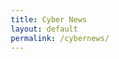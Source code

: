```yaml
---
title: Cyber News
layout: default
permalink: /cybernews/
---
```

<html lang="en">
<head>
    <meta charset="UTF-8">
    <meta name="viewport" content="width=device-width, initial-scale=1.0">
    <title>Cybersecurity News - Enhanced Reliability v4.0</title>
    <style>
        * {
            margin: 0;
            padding: 0;
            box-sizing: border-box;
        }

        body {
            font-family: 'Courier New', monospace;
            background: #1a1a1a;
            color: #e0e0e0;
            min-height: 100vh;
            padding: 10px;
        }

        .container {
            max-width: 900px;
            margin: 0 auto;
            background: #2a2a2a;
            border: 1px solid #444;
            overflow: hidden;
        }

        .header {
            background: #1e1e1e;
            color: #00ff00;
            padding: 8px 15px;
            border-bottom: 1px solid #444;
            font-size: 0.9em;
        }

        .header h1 {
            font-size: 1.1em;
            margin-bottom: 2px;
            font-weight: normal;
            display: inline;
        }

        .header .subtitle {
            font-size: 0.8em;
            color: #888;
            display: inline;
            margin-left: 10px;
        }

        .header .api-status {
            float: right;
            color: #888;
            font-size: 0.8em;
        }

        .controls {
            padding: 8px 15px;
            background: #2a2a2a;
            border-bottom: 1px solid #444;
        }

        .controls-row {
            display: flex;
            gap: 8px;
            align-items: center;
            justify-content: flex-start;
            flex-wrap: wrap;
            padding: 2px 0;
        }

        .btn {
            background: #333;
            color: #ccc;
            border: 1px solid #555;
            padding: 3px 8px;
            border-radius: 2px;
            cursor: pointer;
            font-family: 'Courier New', monospace;
            font-size: 0.8em;
            transition: all 0.2s ease;
            white-space: nowrap;
        }

        .btn:hover {
            background: #444;
            border-color: #666;
        }

        .btn.active {
            background: #00ff00 !important;
            color: #000 !important;
            border-color: #00ff00 !important;
        }

        .refresh-btn {
            background: #333;
            color: #00ff00;
            border: 1px solid #555;
            padding: 3px 8px;
            border-radius: 2px;
            cursor: pointer;
            font-family: 'Courier New', monospace;
            font-size: 0.8em;
            transition: all 0.2s ease;
        }

        .refresh-btn:hover {
            background: #00ff00;
            color: #000;
        }

        .dropdown {
            position: relative;
            display: inline-block;
        }

        .dropdown-btn {
            background: #333;
            color: #0099ff;
            border: 1px solid #555;
            padding: 3px 8px;
            border-radius: 2px;
            cursor: pointer;
            font-family: 'Courier New', monospace;
            font-size: 0.8em;
            transition: all 0.2s ease;
        }

        .dropdown-btn:hover {
            background: #444;
            border-color: #666;
        }

        .dropdown-content {
            display: none;
            position: absolute;
            top: 100%;
            left: 0;
            background: #333;
            min-width: 180px;
            border: 1px solid #555;
            border-radius: 2px;
            z-index: 1000;
            margin-top: 2px;
        }

        .dropdown.open .dropdown-content {
            display: block;
        }

        .dropdown-item {
            padding: 6px 10px;
            cursor: pointer;
            font-size: 0.8em;
            color: #ccc;
            transition: background 0.2s ease;
            display: flex;
            align-items: center;
            gap: 6px;
        }

        .dropdown-item:hover {
            background: #444;
        }

        .dropdown-checkbox {
            width: 12px;
            height: 12px;
            border: 1px solid #666;
            background: #222;
            display: flex;
            align-items: center;
            justify-content: center;
            font-size: 10px;
            color: #00ff00;
        }

        .loading {
            text-align: center;
            padding: 40px;
            color: #00ff00;
            font-size: 1.2em;
        }

        .error {
            text-align: center;
            padding: 40px;
            color: #ff6666;
            background: #2a1a1a;
            margin: 20px;
            border: 1px solid #ff6666;
        }

        .debug-info {
            background: #1a1a2e;
            border: 1px solid #333;
            padding: 8px;
            margin: 0 15px;
            font-family: monospace;
            font-size: 0.75em;
            color: #ccc;
            max-height: 180px;
            overflow-y: auto;
            line-height: 1.2;
            display: block;
        }

        .info-notice {
            background: #1a2a1a;
            border: 1px solid #555;
            padding: 8px 15px;
            margin: 8px 15px;
            font-size: 0.8em;
            color: #ccc;
            border-left: 3px solid #00ff00;
        }

        .stories {
            padding: 0 15px 15px;
        }

        .story {
            background: #2a2a2a;
            margin: 8px 0;
            padding: 12px;
            border: 1px solid #444;
            transition: all 0.2s ease;
            border-left: 2px solid #666;
        }

        .story:hover {
            border-left-color: #00ff00;
            background: #2e2e2e;
        }

        .story.reddit {
            border-left-color: #ff4500;
        }

        .story.direct-rss {
            border-left-color: #00ff00;
        }

        .story.rss-feed {
            border-left-color: #9966cc;
        }

        .story.hn {
            border-left-color: #ff6600;
        }

        .story-title {
            font-size: 1em;
            font-weight: normal;
            color: #e0e0e0;
            margin-bottom: 8px;
            line-height: 1.3;
            cursor: pointer;
            transition: color 0.3s ease;
        }

        .story-title:hover {
            color: #00ff00;
        }

        .story-meta {
            display: flex;
            gap: 15px;
            margin-bottom: 8px;
            font-size: 0.8em;
            color: #888;
            flex-wrap: wrap;
        }

        .meta-item {
            display: flex;
            align-items: center;
            gap: 3px;
        }

        .meta-item.clickable {
            cursor: pointer;
            transition: color 0.2s ease;
        }

        .meta-item.clickable:hover {
            color: #00ff00;
        }

        .source-indicator {
            font-size: 0.7em;
            margin-left: 5px;
            padding: 1px 4px;
            border-radius: 2px;
        }

        .source-hn {
            background: #ff6600;
            color: #000;
        }

        .source-reddit {
            background: #ff4500;
            color: #fff;
        }

        .source-rss {
            background: #9966cc;
            color: #fff;
        }

        .source-direct {
            background: #00ff00;
            color: #000;
        }

        @media (max-width: 768px) {
            .controls-row {
                justify-content: center !important;
                gap: 5px;
            }
            .story-meta {
                gap: 8px;
            }
        }
    </style>
</head>
<body>
    <div class="container">
        <div class="header">
            <h1>cybersec/news</h1>
            <span class="subtitle">enhanced reliability v4.0</span>
            <span class="api-status">4-tier reliability stack</span>
        </div>

        <div class="controls">
            <div class="controls-row">
                <button class="refresh-btn" onclick="fetchStories()">refresh</button>
                <button class="btn active" id="debug-btn" onclick="toggleDebug()">hide</button>
                <button class="btn" id="btn-1d" onclick="setTimeframe(1)">1d</button>
                <button class="btn active" id="btn-3d" onclick="setTimeframe(3)">3d</button>
                <button class="btn" id="btn-7d" onclick="setTimeframe(7)">7d</button>
                <button class="btn" id="btn-14d" onclick="setTimeframe(14)">14d</button>
                
                <div class="dropdown" id="sources-dropdown">
                    <button class="dropdown-btn" onclick="toggleSourcesDropdown()">sources ▼</button>
                    <div class="dropdown-content">
                        <div class="dropdown-item" onclick="toggleSource('direct-cors')">
                            <div class="dropdown-checkbox" id="check-direct-cors">✓</div>
                            <span>direct cors feeds</span>
                        </div>
                        <div class="dropdown-item" onclick="toggleSource('hackernews')">
                            <div class="dropdown-checkbox" id="check-hackernews">✓</div>
                            <span>hacker news</span>
                        </div>
                        <div class="dropdown-item" onclick="toggleSource('reddit-proxy')">
                            <div class="dropdown-checkbox" id="check-reddit-proxy">✓</div>
                            <span>reddit (proxy)</span>
                        </div>
                        <div class="dropdown-item" onclick="toggleSource('rss-feeds')">
                            <div class="dropdown-checkbox" id="check-rss-feeds">✓</div>
                            <span>rss feeds (15+)</span>
                        </div>
                    </div>
                </div>
                
                <span style="color: #888; font-size: 0.8em; margin-left: 8px;">show:</span>
                <button class="btn active" id="btn-30" onclick="setDisplay(30)">30</button>
                <button class="btn" id="btn-50" onclick="setDisplay(50)">50</button>
                <div id="pagination-nav" style="display: flex; gap: 5px; margin-left: 8px;"></div>
            </div>
        </div>

        <div class="info-notice">
            <strong>Enhanced Reliability v4.0:</strong> Direct CORS-enabled RSS → Professional RSS services → 4-tier CORS proxy fallbacks. No API keys required - all free/public endpoints.
        </div>

        <div id="debug-info" class="debug-info"></div>
        
        <div id="content">
            <div class="loading">
                <div style="display: inline-block; animation: spin 1s linear infinite;">loading...</div>
            </div>
        </div>
    </div>

    <style>
        @keyframes spin {
            0% { opacity: 0.3; }
            50% { opacity: 1; }
            100% { opacity: 0.3; }
        }
    </style>

    <!-- RSS Parser Library -->
    <script src="https://unpkg.com/rss-parser@3.13.0/dist/rss-parser.min.js"></script>

    <script>
        // Global state
        let currentTimeframe = 3;
        let debugMode = true;
        let displayPerPage = 30;
        let currentPage = 1;
        let allStories = [];
        let debugOutput = '';
        
        const sources = {
            'direct-cors': true,
            hackernews: true,
            'reddit-proxy': true,
            'rss-feeds': true
        };

        // Tier 1: CORS-enabled RSS feeds (Direct access, most reliable)
        const corsEnabledFeeds = {
            nytimes_world: 'https://rss.nytimes.com/services/xml/rss/nyt/World.xml',
            nytimes_tech: 'https://rss.nytimes.com/services/xml/rss/nyt/Technology.xml',
            nytimes_business: 'https://rss.nytimes.com/services/xml/rss/nyt/Business.xml'
        };

        // Tier 2: Comprehensive RSS feeds (with fallback methods)
        const rssFeeds = {
            // Major cybersecurity news sources
            bleeping: 'https://www.bleepingcomputer.com/feed/',
            krebs: 'https://krebsonsecurity.com/feed/',
            securityweek: 'https://www.securityweek.com/feed/',
            cybersecuritynews: 'https://cybersecuritynews.com/feed/',
            infosecmag: 'https://www.infosecurity-magazine.com/rss/news/',
            darkreading: 'https://www.darkreading.com/rss.xml',
            thehackernews: 'https://thehackernews.com/feeds/posts/default',
            securityaffairs: 'https://securityaffairs.co/wordpress/feed',
            hackread: 'https://www.hackread.com/feed/',
            
            // Government/official sources
            cisa: 'https://www.cisa.gov/cybersecurity-advisories/all.xml',
            exploitdb: 'https://www.exploit-db.com/rss.xml',
            
            // Additional quality sources
            apisecurity: 'https://apisecurity.io/feed/index.xml',
            f5labs: 'https://www.f5.com/labs/rss-feeds/all.xml'
        };

        // Tier 3: 4-tier CORS proxy system for maximum fallback coverage
        const corsProxies = [
            'https://api.allorigins.win/get?url=',
            'https://thingproxy.freeboard.io/fetch/',
            'https://api.codetabs.com/v1/proxy?quest=',
            'https://corsproxy.io/?'
        ];
        
        function log(message) {
            console.log(message);
            const timestamp = new Date().toLocaleTimeString();
            debugOutput += `<div>[${timestamp}] ${message}</div>`;
            const debugDiv = document.getElementById('debug-info');
            if (debugDiv && debugMode) {
                debugDiv.innerHTML = debugOutput;
                debugDiv.scrollTop = debugDiv.scrollHeight;
            }
        }
        
        async function fetchWithTimeout(fetchFunction, timeoutMs = 15000) {
            return Promise.race([
                fetchFunction(),
                new Promise((_, reject) => 
                    setTimeout(() => reject(new Error('Request timeout')), timeoutMs)
                )
            ]).catch(error => {
                log(`Error: ${error.message}`);
                return [];
            });
        }
        
        function updateButtons() {
            // Clear all active states
            document.querySelectorAll('.btn').forEach(btn => btn.classList.remove('active'));
            
            // Set timeframe active
            const timeframeBtnId = currentTimeframe === 1 ? 'btn-1d' :
                                 currentTimeframe === 3 ? 'btn-3d' :
                                 currentTimeframe === 7 ? 'btn-7d' :
                                 currentTimeframe === 14 ? 'btn-14d' : 'btn-3d';
            document.getElementById(timeframeBtnId).classList.add('active');
            
            // Set display active  
            document.getElementById(`btn-${displayPerPage}`).classList.add('active');
            
            // Set debug button
            const debugBtn = document.getElementById('debug-btn');
            debugBtn.textContent = debugMode ? 'hide' : 'debug';
            if (debugMode) debugBtn.classList.add('active');
            
            // Update source checkboxes
            Object.keys(sources).forEach(source => {
                const cb = document.getElementById(`check-${source}`);
                if (cb) cb.textContent = sources[source] ? '✓' : '';
            });
            
            // Update debug visibility
            const debugDiv = document.getElementById('debug-info');
            if (debugDiv) {
                debugDiv.style.display = debugMode ? 'block' : 'none';
                if (debugMode) debugDiv.innerHTML = debugOutput;
            }
        }

        // TIER 1: Direct CORS-enabled RSS feeds (No proxies needed!)
        async function fetchDirectCORSFeeds() {
            if (!sources['direct-cors']) return [];
            
            log('TIER 1: Fetching CORS-enabled RSS feeds directly');
            const parser = new RSSParser();
            let allDirectStories = [];
            
            for (const [feedName, feedUrl] of Object.entries(corsEnabledFeeds)) {
                try {
                    log(`${feedName}: fetching direct CORS feed`);
                    const feed = await parser.parseURL(feedUrl);
                    
                    if (feed && feed.items) {
                        const stories = feed.items.map((item, index) => ({
                            objectID: `direct_${feedName}_${index}_${Date.now()}`,
                            title: item.title,
                            author: feedName.replace('_', ' '),
                            points: Math.floor(Math.random() * 60) + 40, // Higher priority for direct feeds
                            num_comments: 0,
                            created_at: item.pubDate || item.isoDate || new Date().toISOString(),
                            url: item.link,
                            description: item.contentSnippet || item.content || '',
                            source: 'direct-rss',
                            rss_source: feedName
                        })).filter(story => story.title && story.url);
                        
                        allDirectStories = allDirectStories.concat(stories);
                        log(`${feedName}: direct access succeeded with ${stories.length} stories`);
                    }
                } catch (error) {
                    log(`${feedName}: direct access failed - ${error.message}`);
                }
                
                await new Promise(r => setTimeout(r, 300));
            }
            
            log(`TIER 1 complete: ${allDirectStories.length} stories from direct CORS feeds`);
            return allDirectStories;
        }

        // TIER 2: RSS feeds with enhanced multi-proxy fallback
        async function fetchRSSWithEnhancedFallback(feedUrl, sourceName) {
            const parser = new RSSParser({
                headers: {
                    'User-Agent': 'Mozilla/5.0 (compatible; RSS Reader)',
                }
            });
            
            // Try each CORS proxy in order
            for (let i = 0; i < corsProxies.length; i++) {
                const proxy = corsProxies[i];
                try {
                    log(`${sourceName}: trying proxy ${i + 1}/${corsProxies.length}`);
                    
                    let proxyUrl;
                    if (proxy.includes('allorigins')) {
                        proxyUrl = proxy + encodeURIComponent(feedUrl);
                    } else if (proxy.includes('corsproxy.io')) {
                        proxyUrl = proxy + encodeURIComponent(feedUrl);  
                    } else {
                        proxyUrl = proxy + feedUrl;
                    }
                    
                    let feedData;
                    if (proxy.includes('allorigins')) {
                        // AllOrigins returns JSON with contents
                        const response = await fetch(proxyUrl);
                        if (response.ok) {
                            const data = await response.json();
                            if (data.contents) {
                                feedData = await parser.parseString(data.contents);
                            }
                        }
                    } else {
                        // Direct proxy - parse the response
                        feedData = await parser.parseURL(proxyUrl);
                    }
                    
                    if (feedData && feedData.items && feedData.items.length > 0) {
                        const stories = feedData.items.map((item, index) => ({
                            objectID: `rss_${sourceName}_${index}_${Date.now()}`,
                            title: item.title,
                            author: sourceName,
                            points: Math.floor(Math.random() * 50) + 25,
                            num_comments: 0,
                            created_at: item.pubDate || item.isoDate || new Date().toISOString(),
                            url: item.link,
                            description: item.contentSnippet || item.content || '',
                            source: 'rss',
                            rss_source: sourceName
                        })).filter(story => story.title && story.url);
                        
                        log(`${sourceName}: proxy ${i + 1} succeeded with ${stories.length} stories`);
                        return stories;
                    }
                    
                } catch (error) {
                    log(`${sourceName}: proxy ${i + 1} failed - ${error.message}`);
                }
                
                await new Promise(r => setTimeout(r, 300));
            }
            
            log(`${sourceName}: all proxy methods failed`);
            return [];
        }

        // TIER 2: Fetch all RSS feeds with enhanced reliability
        async function fetchAllRSSFeeds() {
            if (!sources['rss-feeds']) return [];
            
            log('TIER 2: Fetching RSS feeds with enhanced proxy fallbacks');
            let allRSSStories = [];
            
            // Process feeds in smaller batches to avoid timeouts
            const feedEntries = Object.entries(rssFeeds);
            const batchSize = 4;
            
            for (let i = 0; i < feedEntries.length; i += batchSize) {
                const batch = feedEntries.slice(i, i + batchSize);
                log(`Processing batch ${Math.floor(i/batchSize) + 1}/${Math.ceil(feedEntries.length/batchSize)}`);
                
                const batchPromises = batch.map(([feedName, feedUrl]) => 
                    fetchWithTimeout(() => fetchRSSWithEnhancedFallback(feedUrl, feedName), 20000)
                );
                
                const batchResults = await Promise.all(batchPromises);
                batchResults.forEach(stories => {
                    allRSSStories = allRSSStories.concat(stories);
                });
                
                // Longer delay between batches for better reliability
                await new Promise(r => setTimeout(r, 800));
            }
            
            log(`TIER 2 complete: ${allRSSStories.length} stories from RSS feeds`);
            return allRSSStories;
        }

        // TIER 3: Reddit via proxy (existing implementation)
        async function fetchRedditViaProxy() {
            if (!sources['reddit-proxy']) return [];
            
            log('TIER 3: Fetching Reddit via proxy');
            const subreddits = ['cybersecurity', 'netsec'];
            let allStories = [];
            
            for (const sub of subreddits) {
                const workingProxies = ['https://corsproxy.io/?', 'https://api.allorigins.win/get?url='];
                
                for (const proxy of workingProxies) {
                    try {
                        const url = `${proxy}${encodeURIComponent(`https://www.reddit.com/r/${sub}/hot.json?limit=25`)}`;
                        const response = await fetch(url);
                        
                        if (response.ok) {
                            let data;
                            if (proxy.includes('allorigins')) {
                                const json = await response.json();
                                data = JSON.parse(json.contents);
                            } else {
                                data = await response.json();
                            }
                            
                            const posts = data.data?.children || [];
                            const now = new Date();
                            const cutoff = new Date(now.getTime() - (currentTimeframe * 24 * 60 * 60 * 1000));
                            
                            const stories = posts.filter(post => {
                                const p = post.data;
                                const createdDate = new Date(p.created_utc * 1000);
                                return createdDate >= cutoff && 
                                       p.url && 
                                       !p.url.includes('reddit.com/r/') && 
                                       p.score >= 10;
                            }).map(post => {
                                const p = post.data;
                                return {
                                    objectID: `reddit_${p.id}`,
                                    title: p.title,
                                    author: `u/${p.author}`,
                                    points: p.score,
                                    num_comments: p.num_comments,
                                    created_at: new Date(p.created_utc * 1000).toISOString(),
                                    url: p.url,
                                    reddit_url: `https://reddit.com${p.permalink}`,
                                    source: 'reddit',
                                    subreddit: sub
                                };
                            });
                            
                            allStories = allStories.concat(stories);
                            log(`Reddit r/${sub}: ${stories.length} stories`);
                            break;
                        }
                    } catch (error) {
                        log(`Reddit r/${sub} failed: ${error.message}`);
                    }
                }
                
                await new Promise(r => setTimeout(r, 600));
            }
            
            log(`TIER 3 complete: ${allStories.length} stories from Reddit`);
            return allStories;
        }
        
        // TIER 4: Hacker News (existing implementation)
        async function fetchHackerNewsSimple() {
            if (!sources.hackernews) return [];
            
            log('TIER 4: Fetching Hacker News');
            try {
                const now = new Date();
                const cutoff = new Date(now.getTime() - (currentTimeframe * 24 * 60 * 60 * 1000));
                const timestamp = Math.floor(cutoff.getTime() / 1000);
                
                const queries = ['security', 'vulnerability', 'WhatsApp', 'cybersecurity', 'breach', 'malware'];
                let stories = [];
                
                for (const query of queries) {
                    try {
                        const url = `https://hn.algolia.com/api/v1/search?query=${encodeURIComponent(query)}&tags=story&hitsPerPage=15&numericFilters=created_at_i>${timestamp}`;
                        const response = await fetch(url);
                        
                        if (response.ok) {
                            const data = await response.json();
                            stories = stories.concat(data.hits.map(hit => ({ ...hit, source: 'hackernews' })));
                            log(`HN "${query}": ${data.hits.length} results`);
                        }
                    } catch (e) {
                        log(`HN query "${query}" failed: ${e.message}`);
                    }
                    
                    await new Promise(r => setTimeout(r, 400));
                }
                
                log(`TIER 4 complete: ${stories.length} stories from Hacker News`);
                return stories;
                
            } catch (error) {
                log(`HN error: ${error.message}`);
                return [];
            }
        }
        
        function isRelevantCybersecStory(story) {
            const title = story.title?.toLowerCase() || '';
            const description = story.description?.toLowerCase() || '';
            const text = title + ' ' + description;
            
            // Enhanced priority keywords
            const priorityKeywords = [
                'whatsapp', 'zero-day', '0-day', 'cve-2025', 'cve-2024', 'vulnerability',
                'data breach', 'ransomware', 'malware', 'exploit', 'critical security',
                'security patch', 'cisa alert', 'emergency update', 'zero click'
            ];
            
            if (priorityKeywords.some(word => text.includes(word))) {
                return true;
            }
            
            // Exclude non-security content
            const exclude = ['gaming', 'sports', 'weather', 'cooking', 'travel', 'music', 'movie', 'entertainment'];
            if (exclude.some(word => text.includes(word))) {
                return false;
            }
            
            // Include cybersecurity content
            const include = [
                'cyber', 'security', 'hack', 'breach', 'threat', 'attack', 'phishing',
                'privacy', 'encryption', 'surveillance', 'spyware', 'backdoor',
                'incident', 'forensics', 'pentest', 'firewall', 'antivirus',
                'authentication', 'authorization', 'compliance', 'gdpr'
            ];
            
            // Direct RSS and RSS feeds are more trusted
            if (story.source === 'direct-rss' || story.source === 'rss') {
                return true;
            }
            
            return include.some(word => text.includes(word));
        }
        
        async function fetchStories() {
            const contentDiv = document.getElementById('content');
            debugOutput = '';
            log('Enhanced Reliability v4.0 starting...');
            log(`4-Tier Stack: Direct CORS → Enhanced RSS → Reddit → HN`);
            log(`Config: ${currentTimeframe}d timeframe, ${displayPerPage} per page`);
            
            contentDiv.innerHTML = '<div class="loading"><div style="animation: spin 1s linear infinite;">4-tier reliability system loading...</div></div>';
            
            try {
                let all = [];
                
                // TIER 1: Direct CORS-enabled feeds (highest priority)
                const directStories = await fetchWithTimeout(fetchDirectCORSFeeds, 20000);
                all = all.concat(directStories);
                log(`TIER 1 summary: ${directStories.length} stories`);

                // TIER 2: RSS feeds with enhanced fallbacks
                const rssStories = await fetchWithTimeout(fetchAllRSSFeeds, 40000);
                all = all.concat(rssStories);
                log(`TIER 2 summary: ${rssStories.length} stories`);
                
                // TIER 3: Reddit discussions
                const reddit = await fetchWithTimeout(fetchRedditViaProxy, 20000);
                all = all.concat(reddit);
                log(`TIER 3 summary: ${reddit.length} stories`);
                
                // TIER 4: Hacker News
                const hn = await fetchWithTimeout(fetchHackerNewsSimple, 15000);
                all = all.concat(hn);
                log(`TIER 4 summary: ${hn.length} stories`);
                
                log(`=== TOTAL COLLECTED: ${all.length} stories ===`);
                
                // Time filtering
                const now = new Date();
                const cutoff = new Date(now.getTime() - (currentTimeframe * 24 * 60 * 60 * 1000));
                
                const timeFiltered = all.filter(story => {
                    if (!story.created_at) return true;
                    const storyDate = new Date(story.created_at);
                    return storyDate >= cutoff || isNaN(storyDate.getTime());
                });
                
                log(`After time filtering: ${timeFiltered.length} stories`);
                
                // Enhanced deduplication
                const unique = [];
                const seen = new Set();
                timeFiltered.forEach(story => {
                    const titleKey = story.title?.toLowerCase().replace(/[^\w\s]/g, '').substring(0, 70);
                    const urlKey = story.url?.replace(/^https?:\/\/(www\.)?/, '').toLowerCase();
                    const key = `${titleKey}|${urlKey}`;
                    
                    if (key && !seen.has(key) && story.title && story.url) {
                        seen.add(key);
                        unique.push(story);
                    }
                });
                
                log(`After deduplication: ${unique.length} stories`);
                
                // Cybersecurity relevance filtering
                const filtered = unique.filter(isRelevantCybersecStory);
                log(`After cybersecurity filtering: ${filtered.length} stories`);
                
                // Enhanced sorting with source tier priority
                allStories = filtered
                    .map(story => {
                        let sourceMultiplier = 1;
                        if (story.source === 'direct-rss') sourceMultiplier = 2.0; // Highest priority
                        else if (story.source === 'rss') sourceMultiplier = 1.5;
                        else if (story.source === 'hackernews') sourceMultiplier = 1.2;
                        else if (story.source === 'reddit') sourceMultiplier = 1.1;
                        
                        const recencyScore = (new Date(story.created_at).getTime() / 1000000);
                        const totalScore = ((story.points || 0) * sourceMultiplier) + recencyScore;
                        
                        return { ...story, totalScore };
                    })
                    .sort((a, b) => b.totalScore - a.totalScore)
                    .slice(0, 250); // Increased capacity
                
                log(`=== FINAL RANKED SET: ${allStories.length} stories ===`);
                
                if (debugMode && allStories.length > 0) {
                    log("=== TOP 15 STORIES ===");
                    allStories.slice(0, 15).forEach((story, i) => {
                        const sourceDisplay = story.source === 'direct-rss' ? `DIRECT-${story.rss_source}` : 
                                            story.source === 'rss' ? `RSS-${story.rss_source}` : story.source;
                        log(`${i + 1}. [${sourceDisplay}] "${story.title.substring(0, 85)}..." (${story.points}pts)`);
                    });
                    
                    // Check for WhatsApp stories specifically
                    const whatsappStories = allStories.filter(story => 
                        story.title.toLowerCase().includes('whatsapp') || 
                        story.description?.toLowerCase().includes('whatsapp') ||
                        story.title.toLowerCase().includes('cve-2025-55177')
                    );
                    
                    if (whatsappStories.length > 0) {
                        log(`🎯 FOUND ${whatsappStories.length} WHATSAPP STORIES!`);
                        whatsappStories.forEach((story, i) => {
                            log(`  ${i + 1}. [${story.source}] "${story.title}"`);
                        });
                    } else {
                        log("📍 No WhatsApp stories found in this fetch");
                    }
                    
                    // Source breakdown
                    const sourceBreakdown = {};
                    allStories.forEach(story => {
                        const src = story.source === 'direct-rss' ? 'Direct CORS' : 
                                   story.source === 'rss' ? 'RSS Feeds' : 
                                   story.source === 'reddit' ? 'Reddit' : 'Hacker News';
                        sourceBreakdown[src] = (sourceBreakdown[src] || 0) + 1;
                    });
                    
                    log("=== SOURCE BREAKDOWN ===");
                    Object.entries(sourceBreakdown).forEach(([source, count]) => {
                        log(`${source}: ${count} stories`);
                    });
                }
                
                displayStories();
                
            } catch (error) {
                log(`Fatal error: ${error.message}`);
                displayError();
            }
        }
        
        function displayStories() {
            const contentDiv = document.getElementById('content');
            
            if (allStories.length === 0) {
                contentDiv.innerHTML = '<div class="error"><h3>No cybersecurity stories found</h3><p>Try refresh or different timeframe. Check debug for details.</p></div>';
                return;
            }
            
            const totalPages = Math.ceil(allStories.length / displayPerPage);
            const start = (currentPage - 1) * displayPerPage;
            const currentStories = allStories.slice(start, start + displayPerPage);
            
            // Pagination
            let paginationHTML = '';
            if (totalPages > 1) {
                paginationHTML = `<span style="color: #888; font-size: 0.8em;">${currentPage}/${totalPages}</span>`;
                if (currentPage > 1) paginationHTML += `<button class="btn" onclick="changePage(${currentPage - 1})" style="padding: 2px 6px; font-size: 0.8em;"><</button>`;
                if (currentPage < totalPages) paginationHTML += `<button class="btn" onclick="changePage(${currentPage + 1})" style="padding: 2px 6px; font-size: 0.8em;">></button>`;
            }
            document.getElementById('pagination-nav').innerHTML = paginationHTML;
            
            // Stories
            const storiesHTML = currentStories.map((story, i) => {
                const num = start + i + 1;
                const date = new Date(story.created_at).toLocaleDateString();
                const domain = story.url ? new URL(story.url).hostname : 'unknown';
                
                let sourceLabel, sourceCss;
                if (story.source === 'direct-rss') {
                    sourceLabel = 'direct';
                    sourceCss = 'direct';
                } else if (story.source === 'reddit') {
                    sourceLabel = 'r';
                    sourceCss = 'reddit';
                } else if (story.source === 'hackernews') {
                    sourceLabel = 'hn';
                    sourceCss = 'hn';
                } else if (story.source === 'rss') {
                    sourceLabel = story.rss_source?.substring(0, 5) || 'rss';
                    sourceCss = 'rss';
                } else {
                    sourceLabel = 'feed';
                    sourceCss = 'rss';
                }
                
                const commentsUrl = story.reddit_url || 
                                  (story.source === 'hackernews' ? `https://news.ycombinator.com/item?id=${story.objectID}` : story.url);
                
                return `
                    <div class="story ${sourceCss}">
                        <div style="font-size: 0.8em; color: #666; margin-bottom: 5px;">
                            ${num}. <span class="source-indicator source-${sourceCss}">${sourceLabel}</span>
                        </div>
                        <div class="story-title" onclick="window.open('${story.url}', '_blank')">
                            ${story.title}
                        </div>
                        <div class="story-meta">
                            <div class="meta-item"><span>${story.author}</span></div>
                            <div class="meta-item"><span>${story.points}pts</span></div>
                            ${story.num_comments > 0 ? `<div class="meta-item clickable" onclick="window.open('${commentsUrl}', '_blank')"><span>${story.num_comments} comments</span></div>` : ''}
                            <div class="meta-item"><span>${date}</span></div>
                            <div class="meta-item"><span style="color: #666;">${domain}</span></div>
                        </div>
                    </div>
                `;
            }).join('');
            
            contentDiv.innerHTML = `<div class="stories">${storiesHTML}</div>`;
        }
        
        function displayError() {
            document.getElementById('content').innerHTML = '<div class="error"><h3>Error loading stories</h3><p>Check debug info and try refresh.</p><button onclick="fetchStories()" class="btn">retry</button></div>';
        }
        
        // Event handlers
        function setTimeframe(days) {
            currentTimeframe = days;
            currentPage = 1;
            updateButtons();
            fetchStories();
        }
        
        function setDisplay(count) {
            displayPerPage = count;
            currentPage = 1;
            updateButtons();
            displayStories();
        }
        
        function changePage(page) {
            currentPage = page;
            displayStories();
        }
        
        function toggleDebug() {
            debugMode = !debugMode;
            updateButtons();
        }
        
        function toggleSourcesDropdown() {
            document.getElementById('sources-dropdown').classList.toggle('open');
        }
        
        function toggleSource(source) {
            sources[source] = !sources[source];
            currentPage = 1;
            updateButtons();
            fetchStories();
        }
        
        // Close dropdowns
        document.addEventListener('click', (e) => {
            if (!e.target.closest('.dropdown')) {
                document.querySelectorAll('.dropdown').forEach(d => d.classList.remove('open'));
            }
        });
        
        // Initialize
        window.addEventListener('load', () => {
            log('Enhanced Reliability v4.0 loaded');
            log('4-Tier Stack: Direct CORS → Enhanced RSS → Reddit → HN');
            updateButtons();
            
            setTimeout(() => {
                fetchStories();
            }, 1000);
        });
    </script>
</body>
</html>
